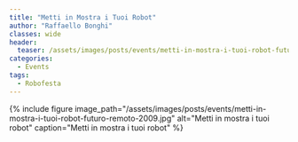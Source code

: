 ```yaml
---
title: "Metti in Mostra i Tuoi Robot"
author: "Raffaello Bonghi"
classes: wide
header:
  teaser: /assets/images/posts/events/metti-in-mostra-i-tuoi-robot-futuro-remoto-2009.jpg
categories:
  - Events
tags:
  - Robofesta
---
```


{% include figure image_path="/assets/images/posts/events/metti-in-mostra-i-tuoi-robot-futuro-remoto-2009.jpg" alt="Metti in mostra i tuoi robot" caption="Metti in mostra i tuoi robot" %}